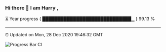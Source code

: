 ### Hi there 👋 I am Harry , 

⏳ Year progress { █████████████████████████████▁ } 99.13 %

---

⏰ Updated on Mon, 28 Dec 2020 19:46:32 GMT

![Progress Bar CI](https://github.com/duykhang68/duykhang68/workflows/Progress%20Bar%20CI/badge.svg)
